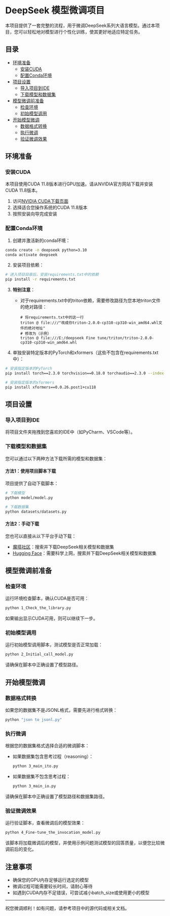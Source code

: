 # DeepSeek 模型微调项目

本项目提供了一套完整的流程，用于微调DeepSeek系列大语言模型。通过本项目，您可以轻松地对模型进行个性化训练，使其更好地适应特定任务。

## 目录

- [环境准备](#环境准备)
  - [安装CUDA](#安装cuda)
  - [配置Conda环境](#配置conda环境)
- [项目设置](#项目设置)
  - [导入项目到IDE](#导入项目到ide)
  - [下载模型和数据集](#下载模型和数据集)
- [模型微调前准备](#模型微调前准备)
  - [检查环境](#检查环境)
  - [初始模型调用](#初始模型调用)
- [开始模型微调](#开始模型微调)
  - [数据格式转换](#数据格式转换)
  - [执行微调](#执行微调)
  - [验证微调效果](#验证微调效果)

## 环境准备

### 安装CUDA

本项目使用CUDA 11.8版本进行GPU加速。请从NVIDIA官方网站下载并安装CUDA 11.8版本。

1. 访问[NVIDIA CUDA下载页面](https://developer.nvidia.com/cuda-11-8-0-download-archive)
2. 选择适合您操作系统的CUDA 11.8版本
3. 按照安装向导完成安装

### 配置Conda环境

1. 创建并激活新的conda环境：

```bash
conda create -n deepseek python=3.10
conda activate deepseek
```

2. 安装项目依赖：

```bash
# 进入项目目录后，安装requirements.txt中的依赖
pip install -r requirements.txt
```

3. **特别注意**：
   - 对于requirements.txt中的triton依赖，需要修改路径为您本地triton文件的绝对路径：
     ```
     # 将requirements.txt中的这一行
     triton @ file:///"改成你triton-2.0.0-cp310-cp310-win_amd64.whl文件的绝对地址"
     # 修改为（示例）
     triton @ file:///E:/deepseek Fine tune/triton/triton-2.0.0-cp310-cp310-win_amd64.whl
     ```

4. 单独安装特定版本的PyTorch和xformers（这些不包含在requirements.txt中）：

```bash
# 安装指定版本的PyTorch
pip install torch==2.3.0 torchvision==0.18.0 torchaudio==2.3.0 --index-url https://download.pytorch.org/whl/cu118

# 安装指定版本的xformers
pip install xformers==0.0.26.post1+cu118
```

## 项目设置

### 导入项目到IDE

将项目文件夹拖拽到您喜欢的IDE中（如PyCharm、VSCode等）。

### 下载模型和数据集

您可以通过以下两种方法下载所需的模型和数据集：

#### 方法1：使用项目脚本下载

项目提供了自动下载脚本：

```bash
# 下载模型
python model/model.py

# 下载数据集
python datasets/datasets.py
```

#### 方法2：手动下载

您也可以直接从以下平台手动下载：

- [魔搭社区](https://modelscope.cn/)：搜索并下载DeepSeek相关模型和数据集
- [Hugging Face](https://huggingface.co/)：需要科学上网，搜索并下载DeepSeek相关模型和数据集

## 模型微调前准备

### 检查环境

运行环境检查脚本，确认CUDA是否可用：

```bash
python 1_Check_the_library.py
```

如果输出显示CUDA可用，则可以继续下一步。

### 初始模型调用

运行初始模型调用脚本，测试模型是否正常加载：

```bash
python 2_Initial_call_model.py
```

请确保在脚本中正确设置了模型路径。

## 开始模型微调

### 数据格式转换

如果您的数据集不是JSONL格式，需要先进行格式转换：

```bash
python "json to jsonl.py"
```

### 执行微调

根据您的数据集格式选择合适的微调脚本：

- 如果数据集包含思考过程（reasoning）：
  ```bash
  python 3_main_ito.py
  ```

- 如果数据集不包含思考过程：
  ```bash
  python 3_main_io.py
  ```

请确保在脚本中正确设置了模型路径和数据集路径。

### 验证微调效果

运行验证脚本，查看微调后的模型效果：

```bash
python 4_Fine-tune_the_invocation_model.py
```

该脚本将加载微调后的模型，并使用示例问题测试模型的回答质量，以便您比较微调前后的变化。

## 注意事项

- 确保您的GPU内存足够运行选定的模型
- 微调过程可能需要较长时间，请耐心等待
- 如遇到CUDA内存不足错误，可尝试减小batch_size或使用更小的模型

---

祝您微调顺利！如有问题，请参考项目中的源代码或相关文档。